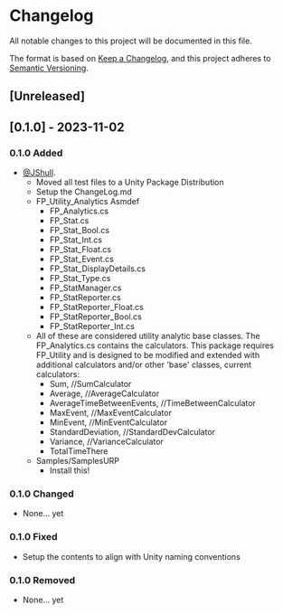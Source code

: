 # Changelog

All notable changes to this project will be documented in this file.

The format is based on [Keep a Changelog](https://keepachangelog.com/en/1.0.0/),
and this project adheres to [Semantic Versioning](https://semver.org/spec/v2.0.0.html).

## [Unreleased]

## [0.1.0] - 2023-11-02

### 0.1.0 Added

- [@JShull](https://github.com/jshull).
  - Moved all test files to a Unity Package Distribution
  - Setup the ChangeLog.md
  - FP_Utility_Analytics Asmdef
    - FP_Analytics.cs
    - FP_Stat.cs
    - FP_Stat_Bool.cs
    - FP_Stat_Int.cs
    - FP_Stat_Float.cs
    - FP_Stat_Event.cs
    - FP_Stat_DisplayDetails.cs
    - FP_Stat_Type.cs
    - FP_StatManager.cs
    - FP_StatReporter.cs
    - FP_StatReporter_Float.cs
    - FP_StatReporter_Bool.cs
    - FP_StatReporter_Int.cs
  - All of these are considered utility analytic base classes. The FP_Analytics.cs contains the calculators. This package requires FP_Utility and is designed to be modified and extended with additional calculators and/or other 'base' classes, current calculators:
    - Sum, //SumCalculator
    - Average, //AverageCalculator
    - AverageTimeBetweenEvents, //TimeBetweenCalculator
    - MaxEvent, //MaxEventCalculator
    - MinEvent, //MinEventCalculator
    - StandardDeviation, //StandardDevCalculator
    - Variance, //VarianceCalculator
    - TotalTimeThere
  - Samples/SamplesURP
    - Install this!

### 0.1.0 Changed

- None... yet

### 0.1.0 Fixed

- Setup the contents to align with Unity naming conventions

### 0.1.0 Removed

- None... yet